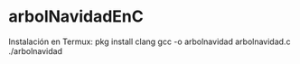 # arbolNavidadEnC
Instalación en Termux:
pkg install clang 
gcc -o arbolnavidad arbolnavidad.c
./arbolnavidad 
